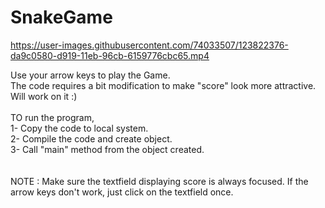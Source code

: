 # SnakeGame


https://user-images.githubusercontent.com/74033507/123822376-da9c0580-d919-11eb-96cb-6159776cbc65.mp4

Use your arrow keys to play the Game.<br>
The code requires a bit modification to make "score" look more attractive. Will work on it :)
<br><br>
TO run the program,<br>
1- Copy the code to local system.<br>
2- Compile the code and create object.<br>
3- Call "main" method from the object created.<br>
<br><br>
NOTE : Make sure the textfield displaying score is always focused.
If the arrow keys don't work, just click on the textfield once.

